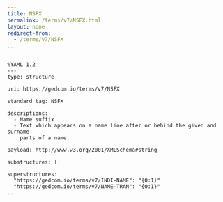 ```yaml
---
title: NSFX
permalink: /terms/v7/NSFX.html
layout: none
redirect-from:
  - /terms/v7/NSFX
...
```


```

%YAML 1.2
---
type: structure

uri: https://gedcom.io/terms/v7/NSFX

standard tag: NSFX

descriptions:
  - Name suffix
  - Text which appears on a name line after or behind the given and surname
    parts of a name.

payload: http://www.w3.org/2001/XMLSchema#string

substructures: []

superstructures:
  "https://gedcom.io/terms/v7/INDI-NAME": "{0:1}"
  "https://gedcom.io/terms/v7/NAME-TRAN": "{0:1}"
...

```
